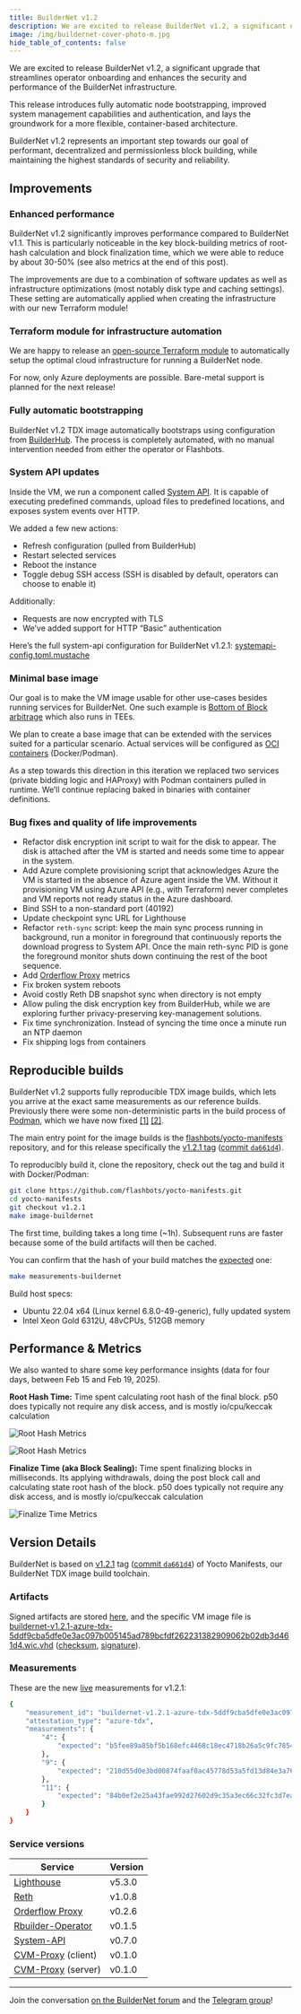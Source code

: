 ```yaml
---
title: BuilderNet v1.2
description: We are excited to release BuilderNet v1.2, a significant upgrade that streamlines operator onboarding and enhances the security and performance of the BuilderNet infrastructure.
image: /img/buildernet-cover-photo-m.jpg
hide_table_of_contents: false
---
```


We are excited to release BuilderNet v1.2, a significant upgrade that streamlines operator onboarding and enhances the security and performance of the BuilderNet infrastructure.

<!-- truncate -->

This release introduces fully automatic node bootstrapping, improved system management capabilities and authentication, and lays the groundwork for a more flexible, container-based architecture.

BuilderNet v1.2 represents an important step towards our goal of performant, decentralized and permissionless block building, while maintaining the highest standards of security and reliability.

## Improvements

### Enhanced performance

BuilderNet v1.2 significantly improves performance compared to BuilderNet v1.1. This is particularly noticeable in the key block-building metrics of root-hash calculation and block finalization time, which we were able to reduce by about 30-50% (see also metrics at the end of this post).

The improvements are due to a combination of software updates as well as infrastructure optimizations (most notably disk type and caching settings). These setting are automatically applied when creating the infrastructure with our new Terraform module!

### Terraform module for infrastructure automation

We are happy to release an [open-source Terraform module](https://github.com/flashbots/terraform-module-azure-confidential-vm/) to automatically setup the optimal cloud infrastructure for running a BuilderNet node.

For now, only Azure deployments are possible. Bare-metal support is planned for the next release!

### Fully automatic bootstrapping

BuilderNet v1.2 TDX image automatically bootstraps using configuration from [BuilderHub](https://github.com/flashbots/builder-hub). The process is completely automated, with no manual intervention needed from either the operator or Flashbots.

### System API updates

Inside the VM, we run a component called [System API](https://github.com/flashbots/system-api). It is capable of executing predefined commands, upload files to predefined locations, and exposes system events over HTTP.

We added a few new actions:

- Refresh configuration (pulled from BuilderHub)
- Restart selected services
- Reboot the instance
- Toggle debug SSH access (SSH is disabled by default, operators can choose to enable it)

Additionally:

- Requests are now encrypted with TLS
- We’ve added support for HTTP “Basic” authentication

Here’s the full system-api configuration for BuilderNet v1.2.1: [systemapi-config.toml.mustache](https://github.com/flashbots/meta-confidential-compute/blob/f1b1770d80946ea8d879632a8d572dacadb3edc4/recipes-core/system-api/files/systemapi-config.toml.mustache)

### Minimal base image

Our goal is to make the VM image usable for other use-cases besides running services for BuilderNet. One such example is [Bottom of Block arbitrage](https://collective.flashbots.net/t/searching-in-tdx/3902) which also runs in TEEs.

We plan to create a base image that can be extended with the services suited for a particular scenario. Actual services will be configured as [OCI containers](https://opencontainers.org/) (Docker/Podman).

As a step towards this direction in this iteration we replaced two services (private bidding logic and HAProxy) with Podman containers pulled in runtime. We’ll continue replacing baked in binaries with container definitions.

### Bug fixes and quality of life improvements

- Refactor disk encryption init script to wait for the disk to appear. The disk is attached after the VM is started and needs some time to appear in the system.
- Add Azure complete provisioning script that acknowledges Azure the VM is started in the absence of Azure agent inside the VM. Without it provisioning VM using Azure API (e.g., with Terraform) never completes and VM reports not ready status in the Azure dashboard.
- Bind SSH to a non-standard port (40192)
- Update checkpoint sync URL for Lighthouse
- Refactor `reth-sync` script: keep the main sync process running in background, run a monitor in foreground that continuously reports the download progress to System API. Once the main reth-sync PID is gone the foreground monitor shuts down continuing the rest of the boot sequence.
- Add [Orderflow Proxy](https://github.com/flashbots/buildernet-orderflow-proxy) metrics
- Fix broken system reboots
- Avoid costly Reth DB snapshot sync when directory is not empty
- Allow puling the disk encryption key from BuilderHub, while we are exploring further privacy-preserving key-management solutions.
- Fix time synchronization. Instead of syncing the time once a minute run an NTP daemon
- Fix shipping logs from containers

## Reproducible builds

BuilderNet v1.2 supports fully reproducible TDX image builds, which lets you arrive at the exact same measurements as our reference builds. Previously there were some non-deterministic parts in the build process of [Podman](https://github.com/containers/podman), which we have now fixed [[1]](https://github.com/flashbots/meta-custom-podman/commit/bc9c4735461f591cbcd4bff8f12b67e98cd32d06) [[2]](https://github.com/flashbots/meta-custom-podman/commit/a48177738b6216f4ef828f0fa7ab7a41081bb186).

The main entry point for the image builds is the [flashbots/yocto-manifests](https://github.com/flashbots/yocto-manifests) repository, and for this release specifically the [v1.2.1 tag](https://github.com/flashbots/yocto-manifests/releases/tag/v1.2.1) ([commit `da661d4`](https://github.com/flashbots/yocto-manifests/commit/da661d4ade92bc282d73f35289adacc0f381e2e8)).

To reproducibly build it, clone the repository, check out the tag and build it with Docker/Podman:

```bash
git clone https://github.com/flashbots/yocto-manifests.git
cd yocto-manifests
git checkout v1.2.1
make image-buildernet
```

The first time, building takes a long time (~1h). Subsequent runs are faster because some of the build artifacts will then be cached.

You can confirm that the hash of your build matches the [expected](https://measurements.buildernet.org) one:

```bash
make measurements-buildernet
```

Build host specs:

- Ubuntu 22.04 x64 (Linux kernel 6.8.0-49-generic), fully updated system
- Intel Xeon Gold 6312U, 48vCPUs, 512GB memory

## Performance & Metrics

We also wanted to share some key performance insights (data for four days, between Feb 15 and Feb 19, 2025).

**Root Hash Time:** Time spent calculating root hash of the final block. p50 does typically not require any disk access, and is mostly io/cpu/keccak calculation

![Root Hash Metrics](/img/post-bnet12/root-hash-1.png)

![Root Hash Metrics](/img/post-bnet12/root-hash-2.png)

**Finalize Time (aka Block Sealing):** Time spent finalizing blocks in milliseconds. Its applying withdrawals, doing the post block call and calculating state root hash of the block. p50 does typically not require any disk access, and is mostly io/cpu/keccak calculation

![Finalize Time Metrics](/img/post-bnet12/finalize-time-1.png)

## Version Details

BuilderNet is based on [v1.2.1](https://github.com/flashbots/yocto-manifests/releases/tag/v1.2.1) tag ([commit `da661d4`](https://github.com/flashbots/yocto-manifests/commit/da661d4ade92bc282d73f35289adacc0f381e2e8)) of Yocto Manifests, our BuilderNet TDX image build toolchain.

### Artifacts

Signed artifacts are stored [here](https://downloads.buildernet.org/buildernet-images/), and the specific VM image file is [buildernet-v1.2.1-azure-tdx-5ddf9cba5dfe0e3ac097b005145ad789bcfdf262231382909062b02db3d461d4.wic.vhd](https://downloads.buildernet.org/buildernet-images/buildernet-v1.2.1-azure-tdx-5ddf9cba5dfe0e3ac097b005145ad789bcfdf262231382909062b02db3d461d4.wic.vhd) ([checksum](https://downloads.buildernet.org/buildernet-images/buildernet-v1.2.1-azure-tdx-5ddf9cba5dfe0e3ac097b005145ad789bcfdf262231382909062b02db3d461d4.wic.vhd.sha256), [signature](https://downloads.buildernet.org/buildernet-images/buildernet-v1.2.1-azure-tdx-5ddf9cba5dfe0e3ac097b005145ad789bcfdf262231382909062b02db3d461d4.wic.vhd.minisig)).

### Measurements

These are the new [live](https://measurements.buildernet.org/) measurements for v1.2.1:

```bash
{
    "measurement_id": "buildernet-v1.2.1-azure-tdx-5ddf9cba5dfe0e3ac097b005145ad789bcfdf262231382909062b02db3d461d4.wic.vhd",
    "attestation_type": "azure-tdx",
    "measurements": {
        "4": {
            "expected": "b5fee89a85bf5b168efc4468c18ec4718b26a5c9fc7854bdc34ce25b60add132"
        },
        "9": {
            "expected": "210d55d0e3bd00874faaf0ac45778d53a5fd13d84e3a76720cc19b72b0eefbbc"
        },
        "11": {
            "expected": "84b0ef2e25a43fae992d27602d9c35a3ec66c32fc3d7ea08df543dcc87f287e2"
        }
    }
}
```

### Service versions

| Service                                                                  | Version |
| ------------------------------------------------------------------------ | ------- |
| [Lighthouse](https://github.com/sigp/lighthouse)                         | v5.3.0  |
| [Reth](https://github.com/paradigmxyz/reth)                              | v1.0.8  |
| [Orderflow Proxy](https://github.com/flashbots/orderflow-proxy)          | v0.2.6  |
| [Rbuilder-Operator](https://github.com/flashbots/rbuilder-operator/tags) | v0.1.5  |
| [System-API](https://github.com/flashbots/system-api)                    | v0.7.0  |
| [CVM-Proxy](https://github.com/flashbots/cvm-reverse-proxy) (client)     | v0.1.0  |
| [CVM-Proxy](https://github.com/flashbots/cvm-reverse-proxy) (server)     | v0.1.0  |

---

Join the conversation [on the BuilderNet forum](https://collective.flashbots.net/c/buildernet/31) and the [Telegram group](https://t.me/buildernet_general)!
